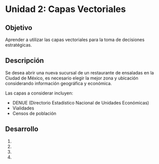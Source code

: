 # Unidad 2: Capas Vectoriales

## Objetivo

Aprender a utilizar las capas vectoriales para la toma de decisiones estratégicas.

## Descripción

Se desea abrir una nueva sucursal de un restaurante de ensaladas en la Ciudad de México, es necesario elegir la mejor zona y ubicación considerando información geográfica y económica.

Las capas a considerar incluyen:
* DENUE (Directorio Estadístico Nacional de Unidades Económicas)
* Vialidades
* Censos de población

## Desarrollo

1.
2. 
3. 
4. 
